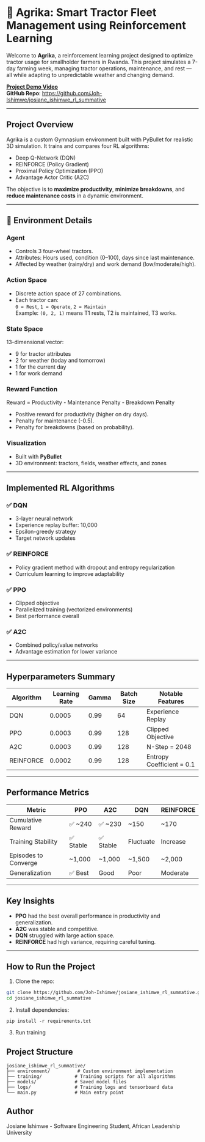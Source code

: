 # 🚜 Agrika: Smart Tractor Fleet Management using Reinforcement Learning

Welcome to **Agrika**, a reinforcement learning project designed to optimize tractor usage for smallholder farmers in Rwanda. This project simulates a 7-day farming week, managing tractor operations, maintenance, and rest — all while adapting to unpredictable weather and changing demand.

 **[Project Demo Video](https://docs.google.com/document/d/1Fli-sQ-m-vozlKXEKDls4BHIMEFLYi7O8SJGh8Rogio/edit?usp=sharing)**  
 **GitHub Repo**: https://github.com/Joh-Ishimwe/josiane_ishimwe_rl_summative

---

## Project Overview

Agrika is a custom Gymnasium environment built with PyBullet for realistic 3D simulation. It trains and compares four RL algorithms:

- Deep Q-Network (DQN)
- REINFORCE (Policy Gradient)
- Proximal Policy Optimization (PPO)
- Advantage Actor Critic (A2C)

The objective is to **maximize productivity**, **minimize breakdowns**, and **reduce maintenance costs** in a dynamic environment.

---

## 🌾 Environment Details

###  Agent

- Controls 3 four-wheel tractors.
- Attributes: Hours used, condition (0–100), days since last maintenance.
- Affected by weather (rainy/dry) and work demand (low/moderate/high).

###  Action Space

- Discrete action space of 27 combinations.
- Each tractor can:  
  `0 = Rest`, `1 = Operate`, `2 = Maintain`  
  Example: `(0, 2, 1)` means T1 rests, T2 is maintained, T3 works.

###  State Space

13-dimensional vector:
- 9 for tractor attributes
- 2 for weather (today and tomorrow)
- 1 for the current day
- 1 for work demand

###  Reward Function

Reward = Productivity - Maintenance Penalty - Breakdown Penalty


- Positive reward for productivity (higher on dry days).
- Penalty for maintenance (-0.5).
- Penalty for breakdowns (based on probability).

###  Visualization

- Built with **PyBullet**
- 3D environment: tractors, fields, weather effects, and zones

---

##  Implemented RL Algorithms

### ✅ DQN
- 3-layer neural network
- Experience replay buffer: 10,000
- Epsilon-greedy strategy
- Target network updates

### ✅ REINFORCE
- Policy gradient method with dropout and entropy regularization
- Curriculum learning to improve adaptability

### ✅ PPO
- Clipped objective
- Parallelized training (vectorized environments)
- Best performance overall

### ✅ A2C
- Combined policy/value networks
- Advantage estimation for lower variance

---

##  Hyperparameters Summary

| Algorithm   | Learning Rate | Gamma | Batch Size | Notable Features             |
|------------|---------------|--------|------------|------------------------------|
| DQN        | 0.0005        | 0.99   | 64         | Experience Replay            |
| PPO        | 0.0003        | 0.99   | 128        | Clipped Objective            |
| A2C        | 0.0003        | 0.99   | 128        | N-Step = 2048                |
| REINFORCE  | 0.0002        | 0.99   | 128        | Entropy Coefficient = 0.1    |

---

##  Performance Metrics

| Metric               | PPO      | A2C      | DQN      | REINFORCE |
|----------------------|----------|----------|----------|-----------|
| Cumulative Reward     | ✅ ~240  | ✅ ~230  | ~150     | ~170      |
| Training Stability    | ✅ Stable| ✅ Stable| Fluctuate| Increase   |
| Episodes to Converge  | ~1,000   | ~1,000   | ~1,500   | ~2,000     |
| Generalization        | ✅ Best  | Good     | Poor     | Moderate   |

---

##  Key Insights

- **PPO** had the best overall performance in productivity and generalization.
- **A2C** was stable and competitive.
- **DQN** struggled with large action space.
- **REINFORCE** had high variance, requiring careful tuning.

---

##  How to Run the Project

1. Clone the repo:

```bash
git clone https://github.com/Joh-Ishimwe/josiane_ishimwe_rl_summative.git
cd josiane_ishimwe_rl_summative
```
2. Install dependencies:
```
pip install -r requirements.txt
```
3. Run training

## Project Structure
```
josiane_ishimwe_rl_summative/
├── environment/          # Custom environment implementation
├── training/            # Training scripts for all algorithms
├── models/              # Saved model files
├── logs/                # Training logs and tensorboard data
└── main.py              # Main entry point
```

## Author
Josiane Ishimwe - Software Engineering Student, African Leadership University